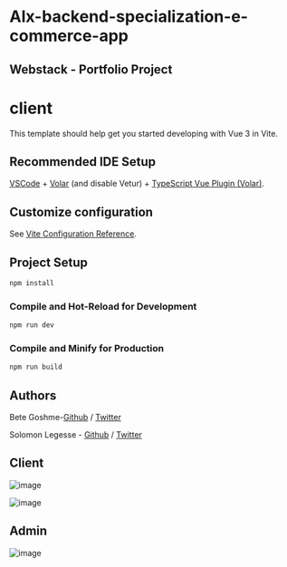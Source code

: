 # Alx-backend-specialization-e-commerce-app
## Webstack - Portfolio Project

# client

This template should help get you started developing with Vue 3 in Vite.

## Recommended IDE Setup

[VSCode](https://code.visualstudio.com/) + [Volar](https://marketplace.visualstudio.com/items?itemName=Vue.volar) (and disable Vetur) + [TypeScript Vue Plugin (Volar)](https://marketplace.visualstudio.com/items?itemName=Vue.vscode-typescript-vue-plugin).

## Customize configuration

See [Vite Configuration Reference](https://vitejs.dev/config/).

## Project Setup

```sh
npm install
```

### Compile and Hot-Reload for Development

```sh
npm run dev
```

### Compile and Minify for Production

```sh
npm run build
```

## Authors
   Bete Goshme-[Github](https://github.com/bete7512) / [Twitter](https://twitter//) 

   Solomon Legesse - [Github](https://github.com/solomon244) / [Twitter](https://twitter/solomon2436.com/)  

   ## Client
![image](https://user-images.githubusercontent.com/99808732/228508357-b3513a70-7541-464e-830b-0ba8adba3fdc.png)

![image](https://user-images.githubusercontent.com/99808732/228509015-7eaea42a-08df-4494-846d-7df62e988b4c.png)

## Admin
![image](https://user-images.githubusercontent.com/99808732/228510453-d4f8a92d-589c-448a-ac91-d2b0ceb69ca0.png)